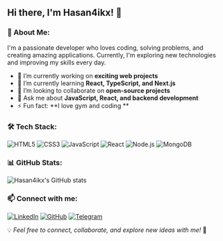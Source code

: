 ## Hi there, I'm Hasan4ikx! 👋

### 🚀 About Me:
I'm a passionate developer who loves coding, solving problems, and creating amazing applications. Currently, I'm exploring new technologies and improving my skills every day.

- 🔭 I’m currently working on **exciting web projects**
- 🌱 I’m currently learning **React, TypeScript, and Next.js**
- 👯 I’m looking to collaborate on **open-source projects**
- 💬 Ask me about **JavaScript, React, and backend development**
- ⚡ Fun fact: **I love gym and coding **

### 🛠 Tech Stack:

![HTML5](https://img.shields.io/badge/HTML5-%23E34F26.svg?style=for-the-badge&logo=html5&logoColor=white)
![CSS3](https://img.shields.io/badge/CSS3-%231572B6.svg?style=for-the-badge&logo=css3&logoColor=white)
![JavaScript](https://img.shields.io/badge/JavaScript-%23F7DF1E.svg?style=for-the-badge&logo=javascript&logoColor=black)
![React](https://img.shields.io/badge/React-%2361DAFB.svg?style=for-the-badge&logo=react&logoColor=black)
![Node.js](https://img.shields.io/badge/Node.js-%23339933.svg?style=for-the-badge&logo=node.js&logoColor=white)
![MongoDB](https://img.shields.io/badge/MongoDB-%2347A248.svg?style=for-the-badge&logo=mongodb&logoColor=white)

### 📊 GitHub Stats:
![Hasan4ikx's GitHub stats](https://github-readme-stats.vercel.app/api?username=hasan4ikx&show_icons=true&theme=tokyonight)

### 📫 Connect with me:
[![LinkedIn](https://img.shields.io/badge/LinkedIn-blue?style=for-the-badge&logo=linkedin)](https://linkedin.com/in/your-profile)
[![GitHub](https://img.shields.io/badge/GitHub-black?style=for-the-badge&logo=github)](https://github.com/hasan4ikx)
[![Telegram](https://img.shields.io/badge/Telegram-2CA5E0?style=for-the-badge&logo=telegram&logoColor=white)](https://t.me/your-telegram)

💡 _Feel free to connect, collaborate, and explore new ideas with me!_ 🚀
